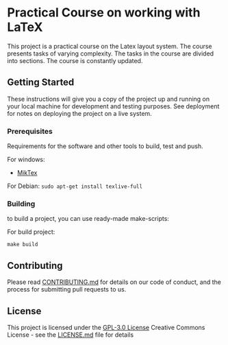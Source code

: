 # Practical Course on working with LaTeX

This project is a practical course on the Latex layout system. The course presents tasks of varying complexity. The tasks in the course are divided into sections. The course is constantly updated.

## Getting Started
These instructions will give you a copy of the project up and running on your local machine for development and testing purposes. See deployment for notes on deploying the project on a live system.

### Prerequisites

Requirements for the software and other tools to build, test and push.

For windows:
- [MikTex](https://miktex.org/)

For Debian:
`sudo apt-get install texlive-full`

### Building

to build a project, you can use ready-made make-scripts:

For build project:

`make build`

## Contributing
Please read [CONTRIBUTING.md](CONTRIBUTING.md) for details on our code
of conduct, and the process for submitting pull requests to us.

## License

This project is licensed under the [GPL-3.0 License](LICENSE.md)
Creative Commons License - see the [LICENSE.md](LICENSE.md) file for
details